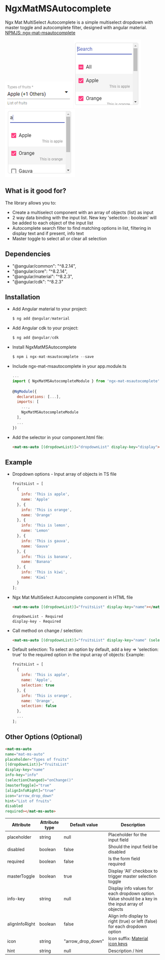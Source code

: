 # NgxMatMSAutocomplete

Ngx Mat MultiSelect Autocomplete is a simple multiselect dropdown with master toggle and autocomplete filter, designed with angular material. [NPMJS: ngx-mat-msautocomplete](https://www.npmjs.com/package/ngx-mat-msautocomplete)

<img src="images/ngx-mat-msautocomplete.PNG">

<img src="images/master-toggle.PNG">

<img src="images/dropdown-autocomplete.PNG">

## What is it good for?

The library allows you to:

- Create a multiselect component with an array of objects (list) as input
- 2 way data binding with the input list. New key 'selection : boolean' will be added to each object of the input list
- Autocomplete search filter to find matching options in list, filtering in display text and if present, info text
- Master toggle to select all or clear all selection

## Dependencies

- "@angular/common": "^8.2.14",
- "@angular/core": "^8.2.14",
- "@angular/material": "^8.2.3",
- "@angular/cdk": "^8.2.3"

## Installation

- Add Angular material to your project:
    ```javascript
    $ ng add @angular/material
    ```

- Add Angular cdk to your project:
    ```javascript
    $ ng add @angular/cdk
    ```

- Install NgxMatMSAutocomplete
    ```javascript
    $ npm i ngx-mat-msautocomplete --save
    ```

- Include ngx-mat-msautocomplete in your app.module.ts
    ```javascript
    ...
    import { NgxMatMSAutocompleteModule } from 'ngx-mat-msautocomplete';
    
    @NgModule({
      declarations: [...],
      imports: [
        ...,
        NgxMatMSAutocompleteModule
      ],
      ...
    })
    ```

- Add the selector in your component.html file:
    ```html
    <mat-ms-auto [(dropdownList)]="dropdownList" display-key="display"></mat-ms-auto>
    ```
    
## Example

- Dropdown options - Input array of objects in TS file
    ```javascript
    fruitsList = [
      {
        info: 'This is apple',
        name: 'Apple'
      }, {
        info: 'This is orange',
        name: 'Orange'
      }, {
        info: 'This is lemon',
        name: 'Lemon'
      }, {
        info: 'This is gauva',
        name: 'Gauva'
      }, {
        info: 'This is banana',
        name: 'Banana'
      }, {
        info: 'This is kiwi',
        name: 'Kiwi'
      }
    ];
    ```

- Ngx Mat MultiSelect Autocomplete component in HTML file
    ```html
    <mat-ms-auto [(dropdownList)]="fruitsList" display-key="name"></mat-ms-auto>
    ```

    ```
    dropdownList - Required
    display-key - Required
    ```

- Call method on change / selection:
    ```html
    <mat-ms-auto [(dropdownList)]="fruitsList" display-key="name" (selectionChanged)="onChange()"></mat-ms-auto>
    ```

- Default selection:
  To select an option by default, add a key => 'selection: true' to the required option in the input array of objects:
  Example:
    ```javascript
    fruitsList = [
      {
        info: 'This is apple',
        name: 'Apple',
        selection: true
      }, {
        info: 'This is orange',
        name: 'Orange',
        selection: false
      },
      ...
    ];
    ```

## Other Options (Optional)

  ```html
  <mat-ms-auto 
  name="mat-ms-auto"
  placeholder="Types of fruits"
  [(dropdownList)]="fruitsList"
  display-key="name"
  info-key="info"
  (selectionChanged)="onChange()"
  [masterToggle]="true"
  [alignInfoRight]="true"
  icon="arrow_drop_down"
  hint="List of fruits"
  disabled
  required></mat-ms-auto>
  ```

Attribute | Attribute type | Default value | Description
------------ | ------------- | ------------- | -------------
placeholder | string | null | Placeholder for the input field
disabled | boolean | false | Should the input field be disabled
required | boolean | false | Is the form field required
masterToggle | boolean | true | Display 'All' checkbox to trigger master selection toggle
info-key | string | null | Display info values for each dropdown option. Value should be a key in the input array of objects
alignInfoRight | boolean | false | Align info display to right (true) or left (false) for each dropdown option
icon | string | "arrow_drop_down" | Icon suffix: [Material icon keys](https://material.io/resources/icons/?style=baseline)
hint | string | null | Description / hint
